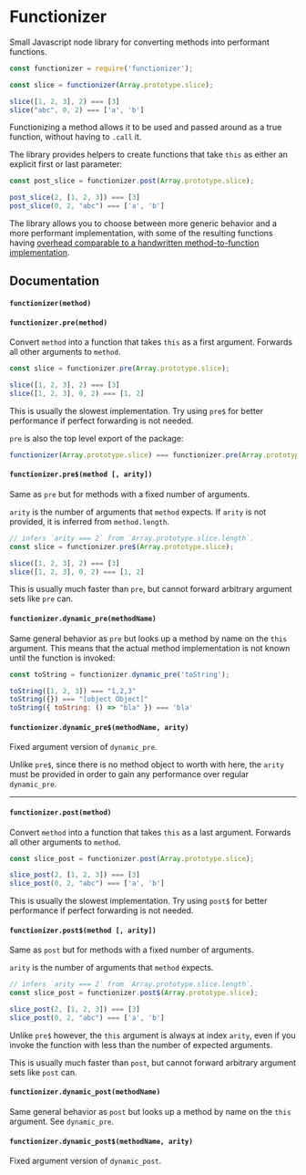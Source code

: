 # Functionizer
Small Javascript node library for converting methods into performant functions.

```js
const functionizer = require('functionizer');

const slice = functionizer(Array.prototype.slice);

slice([1, 2, 3], 2) === [3]
slice("abc", 0, 2) === ['a', 'b']
```

Functionizing a method allows it to be used and passed around as a true function, without having to `.call` it.

The library provides helpers to create functions that take `this` as either an explicit first or last parameter:

```js
const post_slice = functionizer.post(Array.prototype.slice);

post_slice(2, [1, 2, 3]) === [3]
post_slice(0, 2, "abc") === ['a', 'b']
```

The library allows you to choose between more generic behavior and a more performant implementation, with some of the resulting functions having [overhead comparable to a handwritten method-to-function implementation][benchmark].


## Documentation

#### `functionizer(method)`
#### `functionizer.pre(method)`
Convert `method` into a function that takes `this` as a first argument. Forwards all other arguments to `method`.

```js
const slice = functionizer.pre(Array.prototype.slice);

slice([1, 2, 3], 2) === [3]
slice([1, 2, 3], 0, 2) === [1, 2]
```

This is usually the slowest implementation. Try using `pre$` for better performance if perfect forwarding is not needed.

`pre` is also the top level export of the package:

```js
functionizer(Array.prototype.slice) === functionizer.pre(Array.prototype.slice)
```

#### `functionizer.pre$(method [, arity])`
Same as `pre` but for methods with a fixed number of arguments.

`arity` is the number of arguments that `method` expects. If `arity` is not provided, it is inferred from `method.length`.

```js
// infers `arity === 2` from `Array.prototype.slice.length`.
const slice = functionizer.pre$(Array.prototype.slice);

slice([1, 2, 3], 2) === [3]
slice([1, 2, 3], 0, 2) === [1, 2]
```

This is usually much faster than `pre`, but cannot forward arbitrary argument sets like `pre` can.

#### `functionizer.dynamic_pre(methodName)`
Same general behavior as `pre` but looks up a method by name on the `this` argument. This means that the actual method implementation is not known until the function is invoked:

```js
const toString = functionizer.dynamic_pre('toString');

toString([1, 2, 3]) === "1,2,3"
toString({}) === "[object Object]"
toString({ toString: () => "bla" }) === 'bla'
```
#### `functionizer.dynamic_pre$(methodName, arity)`
Fixed argument version of `dynamic_pre`.

Unlike `pre$`, since there is no method object to worth with here, the `arity` must be provided in order to gain any performance over regular `dynamic_pre`.

*****

#### `functionizer.post(method)`
Convert `method` into a function that takes `this` as a last argument. Forwards all other arguments to `method`.

```js
const slice_post = functionizer.post(Array.prototype.slice);

slice_post(2, [1, 2, 3]) === [3]
slice_post(0, 2, "abc") === ['a', 'b']
```

This is usually the slowest implementation. Try using `post$` for better performance if perfect forwarding is not needed.

#### `functionizer.post$(method [, arity])`
Same as `post` but for methods with a fixed number of arguments.

`arity` is the number of arguments that `method` expects.

```js
// infers `arity === 2` from `Array.prototype.slice.length`.
const slice_post = functionizer.post$(Array.prototype.slice);

slice_post(2, [1, 2, 3]) === [3]
slice_post(0, 2, "abc") === ['a', 'b']
```

Unlike `pre$` however, the `this` argument is always at index `arity`, even if you invoke the function with less than the number of expected arguments.

This is usually much faster than `post`, but cannot forward arbitrary argument sets like `post` can.

#### `functionizer.dynamic_post(methodName)`
Same general behavior as `post` but looks up a method by name on the `this` argument. See `dynamic_pre`.

#### `functionizer.dynamic_post$(methodName, arity)`
Fixed argument version of `dynamic_post`.


[benchmark]: https://jsperf.com/free-function-forward-cost/7
